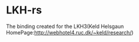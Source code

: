 # LKH-rs
The binding created for the LKH3(Keld Helsgaun HomePage:http://webhotel4.ruc.dk/~keld/research/)

